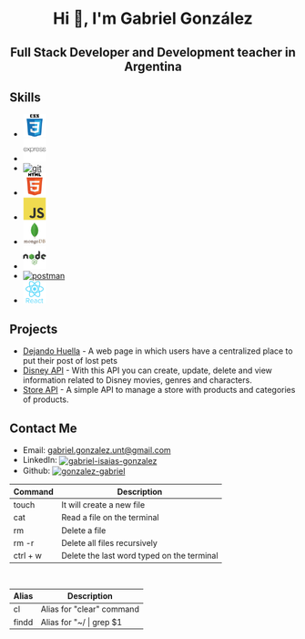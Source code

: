 <h1 align="center">Hi 👋, I'm Gabriel González</h1>

<h2 align="center">Full Stack Developer and Development teacher in Argentina</h2>

## Skills

- <a href="https://www.w3schools.com/css/" target="_blank" rel="noreferrer"> <img src="https://raw.githubusercontent.com/devicons/devicon/master/icons/css3/css3-original-wordmark.svg" alt="css3" width="40" height="40"/> </a>
- <a href="https://expressjs.com" target="_blank" rel="noreferrer"> <img src="https://raw.githubusercontent.com/devicons/devicon/master/icons/express/express-original-wordmark.svg" alt="express" width="40" height="40"/> </a>
- <a href="https://git-scm.com/" target="_blank" rel="noreferrer"> <img src="https://www.vectorlogo.zone/logos/git-scm/git-scm-icon.svg" alt="git" width="40" height="40"/> </a>
- <a href="https://www.w3.org/html/" target="_blank" rel="noreferrer"> <img src="https://raw.githubusercontent.com/devicons/devicon/master/icons/html5/html5-original-wordmark.svg" alt="html5" width="40" height="40"/> </a>
- <a href="https://developer.mozilla.org/en-US/docs/Web/JavaScript" target="_blank" rel="noreferrer"> <img src="https://raw.githubusercontent.com/devicons/devicon/master/icons/javascript/javascript-original.svg" alt="javascript" width="40" height="40"/> </a>
- <a href="https://www.mongodb.com/" target="_blank" rel="noreferrer"> <img src="https://raw.githubusercontent.com/devicons/devicon/master/icons/mongodb/mongodb-original-wordmark.svg" alt="mongodb" width="40" height="40"/> </a>
- <a href="https://nodejs.org" target="_blank" rel="noreferrer"> <img src="https://raw.githubusercontent.com/devicons/devicon/master/icons/nodejs/nodejs-original-wordmark.svg" alt="nodejs" width="40" height="40"/> </a>
- <a href="https://postman.com" target="_blank" rel="noreferrer"> <img src="https://www.vectorlogo.zone/logos/getpostman/getpostman-icon.svg" alt="postman" width="40" height="40"/> </a>
- <a href="https://reactjs.org/" target="_blank" rel="noreferrer"> <img src="https://raw.githubusercontent.com/devicons/devicon/master/icons/react/react-original-wordmark.svg" alt="react" width="40" height="40"/> </a>

## Projects

- [Dejando Huella](https://github.com/gonzalez-gabriel/dejando-huella) - A web page in which users have a centralized place to put their post of lost pets
- [Disney API](https://github.com/gonzalez-gabriel/DisneyAPIt) - With this API you can create, update, delete and view information related to Disney movies, genres and characters.
- [Store API](https://github.com/gonzalez-gabriel/storeAPI) - A simple API to manage a store with products and categories of products.

## Contact Me

- Email: gabriel.gonzalez.unt@gmail.com
- LinkedIn: <a href="https://linkedin.com/in/gabriel-isaias-gonzalez" target="blank"><img align="center" src="https://raw.githubusercontent.com/rahuldkjain/github-profile-readme-generator/master/src/images/icons/Social/linked-in-alt.svg" alt="gabriel-isaias-gonzalez" height="30" width="40" /></a>
- Github: <a href="https://github.com/gonzalez-gabriel" target="blank"><img align="center" src="https://raw.githubusercontent.com/rahuldkjain/github-profile-readme-generator/master/src/images/icons/Social/github.svg" alt="gonzalez-gabriel" height="30" width="40" /></a>



| Command | Description |
| --- | --- |
| touch | It will create a new file |
| cat | Read a file on the terminal |
| rm | Delete a file |
| rm -r | Delete all files recursively |
| ctrl + w | Delete the last word typed on the terminal |
</br>

| Alias | Description |
| --- | --- |
| cl | Alias for "clear" command |
| findd | Alias for "~/ \| grep $1| 